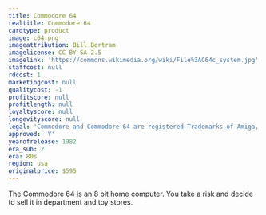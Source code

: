 ```yaml
---
title: Commodore 64
realtitle: Commodore 64
cardtype: product
image: c64.png
imageattribution: Bill Bertram
imagelicense: CC BY-SA 2.5
imagelink: 'https://commons.wikimedia.org/wiki/File%3AC64c_system.jpg'
staffcost: null
rdcost: 1
marketingcost: null
qualitycost: -1
profitscore: null
profitlength: null
loyaltyscore: null
longevityscore: null
legal: 'Commodore and Commodore 64 are registered Trademarks of Amiga, Inc.'
approved: 'Y'
yearofrelease: 1982
era_sub: 2
era: 80s
region: usa
originalprice: $595
---
```


The Commodore 64 is an 8 bit home computer. You take a risk and decide to sell it in department and toy stores.
